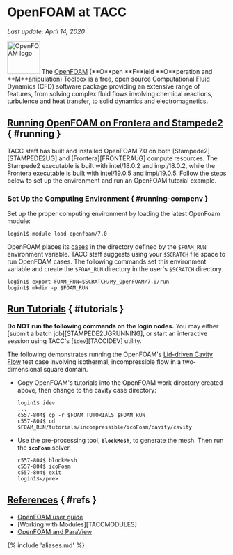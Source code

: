 # OpenFOAM at TACC
*Last update: April 14, 2020*

<img alt="OpenFOAM logo" src="../../imgs/software/openfoam-logo.png" style="width: 75px;" />
The <a href="https://www.openfoam.org">OpenFOAM</a> (**O**pen **F**ield **O**peration and **M**anipulation) Toolbox is a free, open source Computational Fluid Dynamics (CFD) software package providing an extensive range of features, from solving complex fluid flows involving chemical reactions, turbulence and heat transfer, to solid dynamics and electromagnetics.


## [Running OpenFOAM on Frontera and Stampede2](#running) { #running }

TACC staff has built and installed OpenFOAM 7.0 on both [Stampede2][STAMPEDE2UG] and [Frontera][FRONTERAUG] compute resources. The Stampede2 executable is built with intel/18.0.2 and impi/18.0.2, while the Frontera executable is built with intel/19.0.5 and impi/19.0.5. Follow the steps below to set up the environment and run an OpenFOAM tutorial example.

### [Set Up the Computing Environment](#running-compenv) { #running-compenv }

Set up the proper computing environment by loading the latest OpenFoam module:

``` cmd-line
login1$ module load openfoam/7.0
```

OpenFOAM places its [cases](https://cfd.direct/openfoam/user-guide/cases/) in the directory defined by the `$FOAM_RUN` environment variable.  TACC staff suggests using your `$SCRATCH` file space to run OpenFOAM cases.  The following commands set this environment variable and create the `$FOAM_RUN` directory in the user's `$SCRATCH` directory.

``` cmd-line
login1$ export FOAM_RUN=$SCRATCH/My_OpenFOAM/7.0/run
login1$ mkdir -p $FOAM_RUN
```

## [Run Tutorials](#tutorials) { #tutorials }

**Do NOT run the following commands on the login nodes.**
You may either [submit a batch job][STAMPEDE2UGRUNNING], or start an interactive session using TACC's [`idev`][TACCIDEV] utility.

The following demonstrates running the OpenFOAM's [Lid-driven Cavity Flow](https://cfd.direct/openfoam/user-guide/v7-cavity/#x5-40002.1) test case involving isothermal, incompressible flow in a two-dimensional square domain.

* Copy OpenFOAM's tutorials into the OpenFOAM work directory created above, then change to the cavity case directory:

	``` cmd-line
	login1$ idev
	...
	c557-804$ cp -r $FOAM_TUTORIALS $FOAM_RUN 
	c557-804$ cd $FOAM_RUN/tutorials/incompressible/icoFoam/cavity/cavity
	```

* Use the pre-processing tool, **`blockMesh`**, to generate the mesh.  Then run the **`icoFoam`** solver.  

	``` cmd-line
	c557-804$ blockMesh
	c557-804$ icoFoam
	c557-804$ exit
	login1$</pre>
	```

## [References](#refs) { #refs }

* [OpenFOAM user guide](https://www.openfoam.org/resources/)
* [Working with Modules][TACCMODULES]
* [OpenFOAM and ParaView](https://cfd.direct/openfoam/features/)


{% include 'aliases.md' %}
